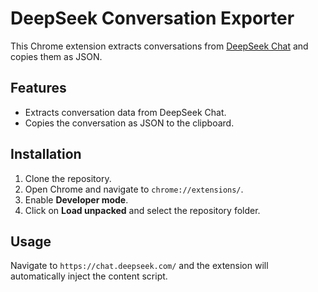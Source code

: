 # DeepSeek Conversation Exporter

This Chrome extension extracts conversations from [DeepSeek Chat](https://chat.deepseek.com/) and copies them as JSON.

## Features

- Extracts conversation data from DeepSeek Chat.
- Copies the conversation as JSON to the clipboard.

## Installation

1. Clone the repository.
2. Open Chrome and navigate to `chrome://extensions/`.
3. Enable **Developer mode**.
4. Click on **Load unpacked** and select the repository folder.

## Usage

Navigate to `https://chat.deepseek.com/` and the extension will automatically inject the content script.
